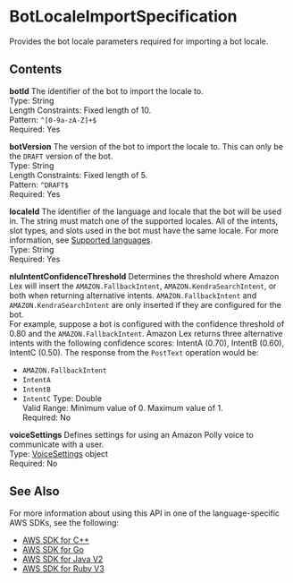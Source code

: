 # BotLocaleImportSpecification<a name="API_BotLocaleImportSpecification"></a>

Provides the bot locale parameters required for importing a bot locale\.

## Contents<a name="API_BotLocaleImportSpecification_Contents"></a>

 **botId**   <a name="lexv2-Type-BotLocaleImportSpecification-botId"></a>
The identifier of the bot to import the locale to\.  
Type: String  
Length Constraints: Fixed length of 10\.  
Pattern: `^[0-9a-zA-Z]+$`   
Required: Yes

 **botVersion**   <a name="lexv2-Type-BotLocaleImportSpecification-botVersion"></a>
The version of the bot to import the locale to\. This can only be the `DRAFT` version of the bot\.  
Type: String  
Length Constraints: Fixed length of 5\.  
Pattern: `^DRAFT$`   
Required: Yes

 **localeId**   <a name="lexv2-Type-BotLocaleImportSpecification-localeId"></a>
The identifier of the language and locale that the bot will be used in\. The string must match one of the supported locales\. All of the intents, slot types, and slots used in the bot must have the same locale\. For more information, see [Supported languages](https://docs.aws.amazon.com/lexv2/latest/dg/how-languages.html)\.  
Type: String  
Required: Yes

 **nluIntentConfidenceThreshold**   <a name="lexv2-Type-BotLocaleImportSpecification-nluIntentConfidenceThreshold"></a>
Determines the threshold where Amazon Lex will insert the `AMAZON.FallbackIntent`, `AMAZON.KendraSearchIntent`, or both when returning alternative intents\. `AMAZON.FallbackIntent` and `AMAZON.KendraSearchIntent` are only inserted if they are configured for the bot\.   
For example, suppose a bot is configured with the confidence threshold of 0\.80 and the `AMAZON.FallbackIntent`\. Amazon Lex returns three alternative intents with the following confidence scores: IntentA \(0\.70\), IntentB \(0\.60\), IntentC \(0\.50\)\. The response from the `PostText` operation would be:  
+  `AMAZON.FallbackIntent` 
+  `IntentA` 
+  `IntentB` 
+  `IntentC` 
Type: Double  
Valid Range: Minimum value of 0\. Maximum value of 1\.  
Required: No

 **voiceSettings**   <a name="lexv2-Type-BotLocaleImportSpecification-voiceSettings"></a>
Defines settings for using an Amazon Polly voice to communicate with a user\.  
Type: [VoiceSettings](API_VoiceSettings.md) object  
Required: No

## See Also<a name="API_BotLocaleImportSpecification_SeeAlso"></a>

For more information about using this API in one of the language\-specific AWS SDKs, see the following:
+  [ AWS SDK for C\+\+](https://docs.aws.amazon.com/goto/SdkForCpp/models.lex.v2-2020-08-07/BotLocaleImportSpecification) 
+  [ AWS SDK for Go](https://docs.aws.amazon.com/goto/SdkForGoV1/models.lex.v2-2020-08-07/BotLocaleImportSpecification) 
+  [ AWS SDK for Java V2](https://docs.aws.amazon.com/goto/SdkForJavaV2/models.lex.v2-2020-08-07/BotLocaleImportSpecification) 
+  [ AWS SDK for Ruby V3](https://docs.aws.amazon.com/goto/SdkForRubyV3/models.lex.v2-2020-08-07/BotLocaleImportSpecification) 